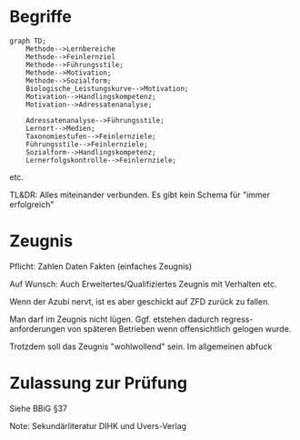 # Begriffe




```mermaid
graph TD;
    Methode-->Lernbereiche
    Methode-->Feinlernziel
    Methode-->Führungsstile;
    Methode-->Motivation;
    Methode-->Sozialform;
    Biologische_Leistungskurve-->Motivation;
    Motivation-->Handlingskompetenz;
    Motivation-->Adressatenanalyse;

    Adressatenanalyse-->Führungsstile;
    Lernort-->Medien;
    Taxonomiestufen-->Feinlernziele;
    Führungsstile-->Feinlernziele;
    Sozialform-->Handlingskompetenz;
    Lernerfolgskontrolle-->Feinlernziele;
```

etc.


TL&DR: Alles miteinander verbunden. Es gibt kein Schema für "immer erfolgreich"


# Zeugnis

Pflicht: Zahlen Daten Fakten (einfaches Zeugnis)

Auf Wunsch: Auch Erweitertes/Qualifiziertes Zeugnis mit Verhalten etc.

Wenn der Azubi nervt, ist es aber geschickt auf ZFD zurück zu fallen.

Man darf im Zeugnis nicht lügen. Ggf. etstehen dadurch regress-anforderungen von späteren Betrieben  wenn offensichtlich gelogen wurde.

Trotzdem soll das Zeugnis "wohlwollend" sein. Im allgemeinen abfuck

# Zulassung zur Prüfung

Siehe BBiG §37

Note: Sekundärliteratur DIHK und Uvers-Verlag


